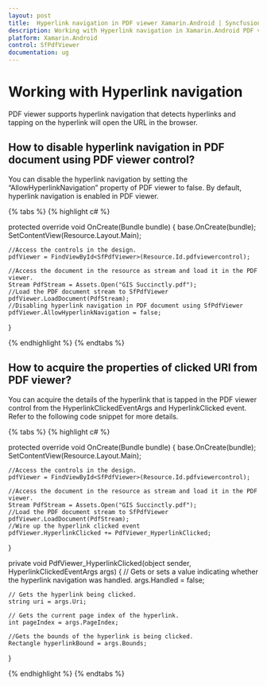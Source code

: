 ```yaml
---
layout: post
title:  Hyperlink navigation in PDF viewer Xamarin.Android | Syncfusion
description: Working with Hyperlink navigation in Xamarin.Android PDF viewer
platform: Xamarin.Android
control: SfPdfViewer
documentation: ug
---
```


# Working with Hyperlink navigation

PDF viewer supports hyperlink navigation that detects hyperlinks and tapping on the hyperlink will open the URL in the browser.


## How to disable hyperlink navigation in PDF document using PDF viewer control?

You can disable the hyperlink navigation by setting the “AllowHyperlinkNavigation” property of PDF viewer to false. By default, hyperlink navigation is enabled in PDF viewer.

{% tabs %}
{% highlight c# %}

protected override void OnCreate(Bundle bundle)
{
    base.OnCreate(bundle);
    SetContentView(Resource.Layout.Main);
    
    //Access the controls in the design.
    pdfViewer = FindViewById<SfPdfViewer>(Resource.Id.pdfviewercontrol);
        
    //Access the document in the resource as stream and load it in the PDF viewer.
    Stream PdfStream = Assets.Open("GIS Succinctly.pdf");
	//Load the PDF document stream to SfPdfViewer
	pdfViewer.LoadDocument(PdfStream);
	//Disabling hyperlink navigation in PDF document using SfPdfViewer
	pdfViewer.AllowHyperlinkNavigation = false;
}


{% endhighlight %}
{% endtabs %}

## How to acquire the properties of clicked URI from PDF viewer?

You can acquire the details of the hyperlink that is tapped in the PDF viewer control from the HyperlinkClickedEventArgs and HyperlinkClicked event. Refer to the following code snippet for more details.

{% tabs %}
{% highlight c# %}

protected override void OnCreate(Bundle bundle)
{
    base.OnCreate(bundle);
    SetContentView(Resource.Layout.Main);
    
    //Access the controls in the design.
    pdfViewer = FindViewById<SfPdfViewer>(Resource.Id.pdfviewercontrol);
        
    //Access the document in the resource as stream and load it in the PDF viewer.
    Stream PdfStream = Assets.Open("GIS Succinctly.pdf");
	//Load the PDF document stream to SfPdfViewer
	pdfViewer.LoadDocument(PdfStream);
	//Wire up the hyperlink clicked event
	pdfViewer.HyperlinkClicked += PdfViewer_HyperlinkClicked;

}

private void PdfViewer_HyperlinkClicked(object sender, HyperlinkClickedEventArgs args)
{
	// Gets or sets a value indicating whether the hyperlink navigation was handled.
     args.Handled = false;

	// Gets the hyperlink being clicked.
    string uri = args.Uri;

	// Gets the current page index of the hyperlink.
    int pageIndex = args.PageIndex;

	//Gets the bounds of the hyperlink is being clicked.
    Rectangle hyperlinkBound = args.Bounds;
}

{% endhighlight %}
{% endtabs %}
